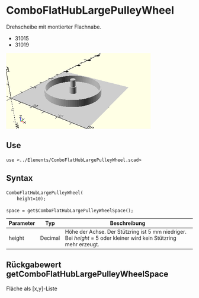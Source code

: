 # ComboFlatHubLargePulleyWheel
Drehscheibe mit montierter Flachnabe.
- 31015
- 31019

![ComboFlatHubLargePulleyWheel](../../images/ComboFlatHubLargePulleyWheel.png)

## Use
```
use <../Elements/ComboFlatHubLargePulleyWheel.scad>
```

## Syntax
```
ComboFlatHubLargePulleyWheel(
    height=10);

space = get$ComboFlatHubLargePulleyWheelSpace();
```

| Parameter | Typ | Beschreibung |
| ------ | ------ | ------ |
| height | Decimal | Höhe der Achse. Der Stützring ist 5 mm niedriger. Bei *height* = 5 oder kleiner wird kein Stützring mehr erzeugt. |

## Rückgabewert getComboFlatHubLargePulleyWheelSpace
Fläche als \[x,y]-Liste